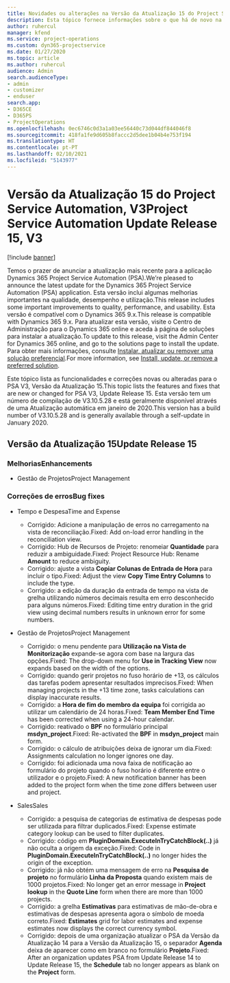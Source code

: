 ```yaml
---
title: Novidades ou alterações na Versão da Atualização 15 do Project Service Automation, V3
description: Esta tópico fornece informações sobre o que há de novo na Versão da Atualização 15 do Project Service Automation, V3.
author: ruhercul
manager: kfend
ms.service: project-operations
ms.custom: dyn365-projectservice
ms.date: 01/27/2020
ms.topic: article
ms.author: ruhercul
audience: Admin
search.audienceType:
- admin
- customizer
- enduser
search.app:
- D365CE
- D365PS
- ProjectOperations
ms.openlocfilehash: 0ec6746c0d3a1a03ee56440c73d044df844046f8
ms.sourcegitcommit: 418fa1fe9d605b8faccc2d5dee1b04b4e753f194
ms.translationtype: HT
ms.contentlocale: pt-PT
ms.lasthandoff: 02/10/2021
ms.locfileid: "5143977"
---
```

# <a name="project-service-automation-update-release-15-v3"></a><span data-ttu-id="deee0-103">Versão da Atualização 15 do Project Service Automation, V3</span><span class="sxs-lookup"><span data-stu-id="deee0-103">Project Service Automation Update Release 15, V3</span></span>

[!include [banner](../includes/psa-now-project-operations.md)]

<span data-ttu-id="deee0-104">Temos o prazer de anunciar a atualização mais recente para a aplicação Dynamics 365 Project Service Automation (PSA).</span><span class="sxs-lookup"><span data-stu-id="deee0-104">We’re pleased to announce the latest update for the Dynamics 365 Project Service Automation (PSA) application.</span></span> <span data-ttu-id="deee0-105">Esta versão inclui algumas melhorias importantes na qualidade, desempenho e utilização.</span><span class="sxs-lookup"><span data-stu-id="deee0-105">This release includes some important improvements to quality, performance, and usability.</span></span> <span data-ttu-id="deee0-106">Esta versão é compatível com o Dynamics 365 9.x.</span><span class="sxs-lookup"><span data-stu-id="deee0-106">This release is compatible with Dynamics 365 9.x.</span></span> <span data-ttu-id="deee0-107">Para atualizar esta versão, visite o Centro de Administração para o Dynamics 365 online e aceda à página de soluções para instalar a atualização.</span><span class="sxs-lookup"><span data-stu-id="deee0-107">To update to this release, visit the Admin Center for Dynamics 365 online, and go to the solutions page to install the update.</span></span> <span data-ttu-id="deee0-108">Para obter mais informações, consulte [Instalar, atualizar ou remover uma solução preferencial](https://docs.microsoft.com/power-platform/admin/install-remove-preferred-solution).</span><span class="sxs-lookup"><span data-stu-id="deee0-108">For more information, see [Install, update, or remove a preferred solution](https://docs.microsoft.com/power-platform/admin/install-remove-preferred-solution).</span></span>

<span data-ttu-id="deee0-109">Este tópico lista as funcionalidades e correções novas ou alteradas para o PSA V3, Versão da Atualização 15.</span><span class="sxs-lookup"><span data-stu-id="deee0-109">This topic lists the features and fixes that are new or changed for PSA V3, Update Release 15.</span></span> <span data-ttu-id="deee0-110">Esta versão tem um número de compilação de V3.10.5.28 e está geralmente disponível através de uma Atualização automática em janeiro de 2020.</span><span class="sxs-lookup"><span data-stu-id="deee0-110">This version has a build number of V3.10.5.28 and is generally available through a self-update in January 2020.</span></span>

## <a name="update-release-15"></a><span data-ttu-id="deee0-111">Versão da Atualização 15</span><span class="sxs-lookup"><span data-stu-id="deee0-111">Update Release 15</span></span> 

### <a name="enhancements"></a><span data-ttu-id="deee0-112">Melhorias</span><span class="sxs-lookup"><span data-stu-id="deee0-112">Enhancements</span></span>

- <span data-ttu-id="deee0-113">Gestão de Projetos</span><span class="sxs-lookup"><span data-stu-id="deee0-113">Project Management</span></span>

### <a name="bug-fixes"></a><span data-ttu-id="deee0-114">Correções de erros</span><span class="sxs-lookup"><span data-stu-id="deee0-114">Bug fixes</span></span>

- <span data-ttu-id="deee0-115">Tempo e Despesa</span><span class="sxs-lookup"><span data-stu-id="deee0-115">Time and Expense</span></span>

  - <span data-ttu-id="deee0-116">Corrigido: Adicione a manipulação de erros no carregamento na vista de reconciliação.</span><span class="sxs-lookup"><span data-stu-id="deee0-116">Fixed: Add on-load error handling in the reconciliation view.</span></span>
  - <span data-ttu-id="deee0-117">Corrigido: Hub de Recursos de Projeto: renomeiar **Quantidade** para reduzir a ambiguidade.</span><span class="sxs-lookup"><span data-stu-id="deee0-117">Fixed: Project Resource Hub: Rename **Amount** to reduce ambiguity.</span></span>
  - <span data-ttu-id="deee0-118">Corrigido: ajuste a vista **Copiar Colunas de Entrada de Hora** para incluir o tipo.</span><span class="sxs-lookup"><span data-stu-id="deee0-118">Fixed: Adjust the view **Copy Time Entry Columns** to include the type.</span></span>
  - <span data-ttu-id="deee0-119">Corrigido: a edição da duração da entrada de tempo na vista de grelha utilizando números decimais resulta em erro desconhecido para alguns números.</span><span class="sxs-lookup"><span data-stu-id="deee0-119">Fixed: Editing time entry duration in the grid view using decimal numbers results in unknown error for some numbers.</span></span>

- <span data-ttu-id="deee0-120">Gestão de Projetos</span><span class="sxs-lookup"><span data-stu-id="deee0-120">Project Management</span></span>

  - <span data-ttu-id="deee0-121">Corrigido: o menu pendente para **Utilização na Vista de Monitorização** expande-se agora com base na largura das opções.</span><span class="sxs-lookup"><span data-stu-id="deee0-121">Fixed: The drop-down menu for **Use in Tracking View** now expands based on the width of the options.</span></span>
  - <span data-ttu-id="deee0-122">Corrigido: quando gerir projetos no fuso horário de +13, os cálculos das tarefas podem apresentar resultados imprecisos.</span><span class="sxs-lookup"><span data-stu-id="deee0-122">Fixed: When managing projects in the +13 time zone, tasks calculations can display inaccurate results.</span></span>
  - <span data-ttu-id="deee0-123">Corrigido: a **Hora de fim do membro da equipa** foi corrigida ao utilizar um calendário de 24 horas.</span><span class="sxs-lookup"><span data-stu-id="deee0-123">Fixed: **Team Member End Time** has been corrected when using a 24-hour calendar.</span></span>
  - <span data-ttu-id="deee0-124">Corrigido: reativado o **BPF** no formulário principal **msdyn_project**.</span><span class="sxs-lookup"><span data-stu-id="deee0-124">Fixed: Re-activated the **BPF** in **msdyn_project** main form.</span></span>
  - <span data-ttu-id="deee0-125">Corrigido: o cálculo de atribuições deixa de ignorar um dia.</span><span class="sxs-lookup"><span data-stu-id="deee0-125">Fixed: Assignments calculation no longer ignores one day.</span></span>
  - <span data-ttu-id="deee0-126">Corrigido: foi adicionada uma nova faixa de notificação ao formulário do projeto quando o fuso horário é diferente entre o utilizador e o projeto.</span><span class="sxs-lookup"><span data-stu-id="deee0-126">Fixed: A new notification banner has been added to the project form when the time zone differs between user and project.</span></span>

- <span data-ttu-id="deee0-127">Sales</span><span class="sxs-lookup"><span data-stu-id="deee0-127">Sales</span></span>

  - <span data-ttu-id="deee0-128">Corrigido: a pesquisa de categorias de estimativa de despesas pode ser utilizada para filtrar duplicados.</span><span class="sxs-lookup"><span data-stu-id="deee0-128">Fixed: Expense estimate category lookup can be used to filter duplicates.</span></span>
  - <span data-ttu-id="deee0-129">Corrigido: código em **PluginDomain.ExecuteInTryCatchBlock(..)** já não oculta a origem da exceção.</span><span class="sxs-lookup"><span data-stu-id="deee0-129">Fixed: Code in **PluginDomain.ExecuteInTryCatchBlock(..)** no longer hides the origin of the exception.</span></span>
  - <span data-ttu-id="deee0-130">Corrigido: já não obtém uma mensagem de erro na **Pesquisa de projeto** no formulário **Linha da Proposta** quando existem mais de 1000 projetos.</span><span class="sxs-lookup"><span data-stu-id="deee0-130">Fixed: No longer get an error message in **Project lookup** in the **Quote Line** form when there are more than 1000 projects.</span></span>
  - <span data-ttu-id="deee0-131">Corrigido: a grelha **Estimativas** para estimativas de mão-de-obra e estimativas de despesas apresenta agora o símbolo de moeda correto.</span><span class="sxs-lookup"><span data-stu-id="deee0-131">Fixed: **Estimates** grid for labor estimates and expense estimates now displays the correct currency symbol.</span></span>
  - <span data-ttu-id="deee0-132">Corrigido: depois de uma organização atualizar o PSA da Versão da Atualização 14 para a Versão da Atualização 15, o separador **Agenda** deixa de aparecer como em branco no formulário **Projeto**.</span><span class="sxs-lookup"><span data-stu-id="deee0-132">Fixed: After an organization updates PSA from Update Release 14 to Update Release 15, the **Schedule** tab no longer appears as blank on the **Project** form.</span></span>
